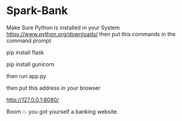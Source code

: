 # Spark-Bank

Make Sure Python is installed in your System https://www.python.org/downloads/
then put this commands in the command prompt 

pip install flask 

pip install gunicorn 

then run app.py

then put this address in your browser 

http://127.0.0.1:8080/

Boom 💥 you got yourself a banking website.
